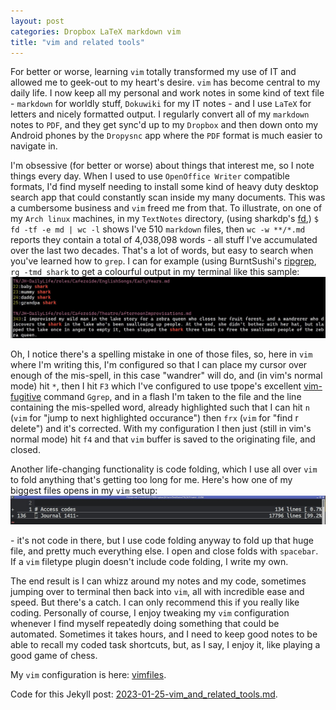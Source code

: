 ```yaml
---
layout: post
categories: Dropbox LaTeX markdown vim
title: "vim and related tools"
---
```


For better or worse, learning `vim` totally transformed my use of IT and allowed me to geek-out to my heart's desire. `vim` has become central to my daily life. I now keep all my personal and work notes in some kind of text file - `markdown` for worldly stuff, `Dokuwiki` for my IT notes - and I use `LaTeX` for letters and nicely formatted output. I regularly convert all of my `markdown` notes to `PDF`, and they get sync'd up to my `Dropbox` and then down onto my Android phones by the `Dropysnc` app where the `PDF` format is much easier to navigate in.

I'm obsessive (for better or worse) about things that interest me, so I note things every day. When I used to use `OpenOffice Writer` compatible formats, I'd find myself needing to install some kind of heavy duty desktop search app that could constantly scan inside my many documents. This was a cumbersome business and `vim` freed me from that. To illustrate, on one of my `Arch linux` machines, in my `TextNotes` directory, (using sharkdp's [fd](https://github.com/sharkdp/fd),) `$ fd -tf -e md | wc -l` shows I've 510 `markdown` files, then `wc -w **/*.md` reports they contain a total of 4,038,098 words - all stuff I've accumulated over the last two decades. That's a lot of words, but easy to search when you've learned how to `grep`. I can for example (using BurntSushi's [ripgrep](https://github.com/BurntSushi/ripgrep), `rg -tmd shark` to get a colourful output in my terminal like this sample: ![ripgrep for shark](/assets/2023-01-25-vim_and_related_tools/1-shark.jpg)

Oh, I notice there's a spelling mistake in one of those files, so, here in `vim` where I'm writing this, I'm configured so that I can place my cursor over enough of the mis-spell, in this case "wandrer" will do, and (in vim's normal mode) hit `*`, then I hit `F3` which I've configured to use tpope's excellent [vim-fugitive](https://github.com/tpope/vim-fugitive) command `Ggrep`, and in a flash I'm taken to the file and the line containing the mis-spelled word, already highlighted such that I can hit `n` (`vim` for "jump to next highlighted occurance") then `frx` (`vim` for "find r delete") and it's corrected. With my configuration I then just (still in vim's normal mode) hit `f4` and that `vim` buffer is saved to the originating file, and closed.

Another life-changing functionality is code folding, which I use all over `vim` to fold anything that's getting too long for me. Here's how one of my biggest files opens in my `vim` setup: ![Private notes folded up](/assets/2023-01-25-vim_and_related_tools/2-Private.jpg)

\- it's not code in there, but I use code folding anyway to fold up that huge file, and pretty much everything else. I open and close folds with `spacebar`. If a `vim` filetype plugin doesn't include code folding, I write my own.

The end result is I can whizz around my notes and my code, sometimes jumping over to terminal then back into `vim`, all with incredible ease and speed. But there's a catch. I can only recommend this if you really like coding. Personally of course, I enjoy tweaking my `vim` configuration whenever I find myself repeatedly doing something that could be automated. Sometimes it takes hours, and I need to keep good notes to be able to recall my coded task shortcuts, but, as I say, I enjoy it, like playing a good game of chess.

My `vim` configuration is here: [vimfiles](https://github.com/harriott/vimfiles).

Code for this Jekyll post: [2023-01-25-vim_and_related_tools.md](https://github.com/harriott/harriott.github.io/blob/main/_posts/2023-01-25-vim_and_related_tools.md).

